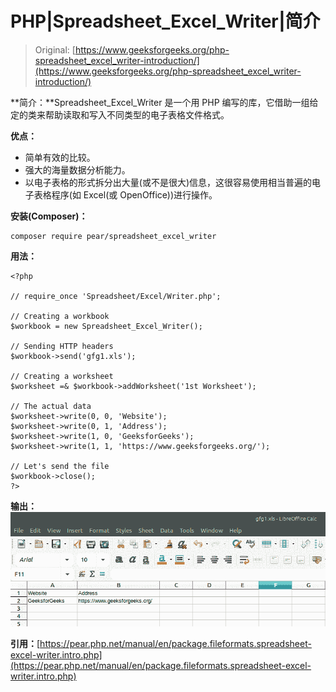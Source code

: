 # PHP|Spreadsheet_Excel_Writer|简介

> Original: [https://www.geeksforgeeks.org/php-spreadsheet_excel_writer-introduction/](https://www.geeksforgeeks.org/php-spreadsheet_excel_writer-introduction/)

**简介：**Spreadsheet_Excel_Writer 是一个用 PHP 编写的库，它借助一组给定的类来帮助读取和写入不同类型的电子表格文件格式。

**优点：**

*   简单有效的比较。
*   强大的海量数据分析能力。
*   以电子表格的形式拆分出大量(或不是很大)信息，这很容易使用相当普遍的电子表格程序(如 Excel(或 OpenOffice))进行操作。

**安装(Composer)：**

```
composer require pear/spreadsheet_excel_writer
```

**用法：**

```
<?php

// require_once 'Spreadsheet/Excel/Writer.php';

// Creating a workbook
$workbook = new Spreadsheet_Excel_Writer();

// Sending HTTP headers
$workbook->send('gfg1.xls');

// Creating a worksheet
$worksheet =& $workbook->addWorksheet('1st Worksheet');

// The actual data
$worksheet->write(0, 0, 'Website');
$worksheet->write(0, 1, 'Address');
$worksheet->write(1, 0, 'GeeksforGeeks');
$worksheet->write(1, 1, 'https://www.geeksforgeeks.org/');

// Let's send the file
$workbook->close();
?>
```

**输出：**
![](img/0da50b0b5dba8b441c09720a5d5fefdc.png)

**引用：**[https://pear.php.net/manual/en/package.fileformats.spreadsheet-excel-writer.intro.php](https://pear.php.net/manual/en/package.fileformats.spreadsheet-excel-writer.intro.php)